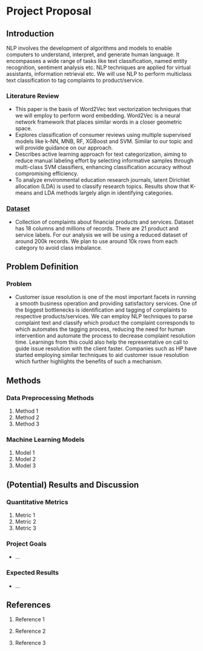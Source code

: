 # Project Proposal

## Introduction
NLP involves the development of algorithms and models to enable computers to understand, interpret, and generate human language. It encompasses a wide range of tasks like text classification, named entity recognition, sentiment analysis etc. NLP techniques are applied for virtual assistants, information retrieval etc. We will use NLP to perform multiclass text classification to tag complaints to product/service.
### Literature Review
- This paper is the basis of Word2Vec text vectorization techniques that we will employ to perform word embedding. Word2Vec is a neural network framework that places similar words in a closer geometric space.
- Explores classification of consumer reviews using multiple supervised models like k-NN, MNB, RF, XGBoost and SVM. Similar to our topic and will provide guidance on our approach.
- Describes active learning approach for text categorization, aiming to reduce manual labeling effort by selecting informative samples through multi-class SVM classifiers, enhancing classification accuracy without compromising efficiency.
- To analyze environmental education research journals, latent Dirichlet allocation (LDA) is used to classify research topics. Results show that K-means and LDA methods largely align in identifying categories.

### [Dataset](https://catalog.data.gov/dataset/consumer-complaint-database)
- Collection of complaints about financial products and services. Dataset has 18 columns and millions of records. There are 21 product and service labels. For our analysis we will be using a reduced dataset of around 200k records. We plan to use around 10k rows from each category to avoid class imbalance.

## Problem Definition

### Problem
- Customer issue resolution is one of the most important facets in running a smooth business operation and providing satisfactory services.  One of the biggest bottlenecks is identification and tagging of complaints to respective products/services. We can employ NLP techniques to parse complaint text and classify which product the complaint corresponds to which automates the tagging process, reducing the need for human intervention and automate the process to decrease complaint resolution time. Learnings from this could also help the representative on call to guide issue resolution with the client faster. Companies such as HP have started employing similar techniques to aid customer issue resolution which further highlights the benefits of such a mechanism.

## Methods

### Data Preprocessing Methods
1. Method 1
2. Method 2
3. Method 3

### Machine Learning Models
1. Model 1
2. Model 2
3. Model 3

## (Potential) Results and Discussion

### Quantitative Metrics
1. Metric 1
2. Metric 2
3. Metric 3

### Project Goals
- ...

### Expected Results
- ...

## References

1. Reference 1
   
2. Reference 2

3. Reference 3
